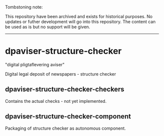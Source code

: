 Tombstoning note:

This repository have been archived and exists for historical purposes. 
No updates or futher development will go into this repository. The content can be used as is but no support will be given. 

---


# dpaviser-structure-checker
"digital pligtaflevering aviser"

Digital legal deposit of newspapers - structure checker

## dpaviser-structure-checker-checkers

Contains the actual checks - not yet implemented.

## dpaviser-structure-checker-component

Packaging of structure checker as autonomous component.


